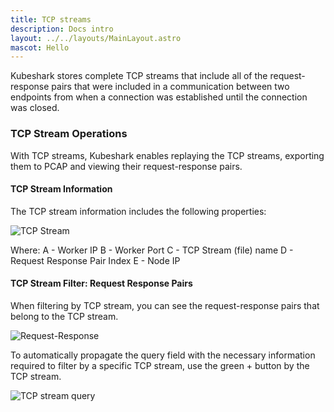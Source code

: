 ```yaml
---
title: TCP streams
description: Docs intro
layout: ../../layouts/MainLayout.astro
mascot: Hello
---
```


Kubeshark stores complete TCP streams that include all of the request-response pairs that were included in a communication between two endpoints from when a connection was established until the connection was closed.

### TCP Stream Operations

With TCP streams, Kubeshark enables replaying the TCP streams, exporting them to PCAP and viewing their request-response pairs.

#### TCP Stream Information

The TCP stream information includes the following properties:

![TCP Stream](/tcp-stream.png)

Where:
A - Worker IP
B - Worker Port
C - TCP Stream (file) name
D - Request Response Pair Index
E - Node IP

#### TCP Stream Filter: Request Response Pairs 

When filtering by TCP stream, you can see the request-response pairs that belong to the TCP stream.

![Request-Response](/req-res.png)

To automatically propagate the query field with the necessary information required to filter by a specific TCP stream, use the green + button by the TCP stream.

![TCP stream query](/stream-query.png)


